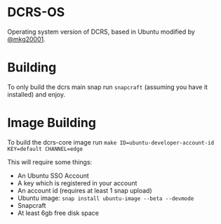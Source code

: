 # DCRS-OS
Operating system version of DCRS, based in Ubuntu modified by [@mkg20001](https://github.com/mkg20001).

# Building
To only build the dcrs main snap run `snapcraft` (assuming you have it installed) and enjoy.

# Image Building

To build the dcrs-core image run `make ID=ubuntu-developer-account-id KEY=default CHANNEL=edge`

This will require some things:
 - An Ubuntu SSO Account
 - A key which is registered in your account
 - An account id (requires at least 1 snap upload)
 - Ubuntu image: `snap install ubuntu-image --beta --devmode`
 - Snapcraft
 - At least 6gb free disk space
